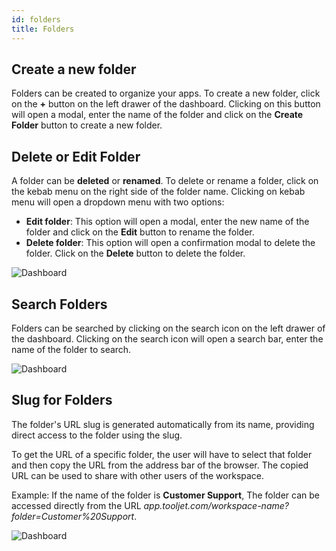 ```yaml
---
id: folders
title: Folders
---
```


## Create a new folder

Folders can be created to organize your apps. To create a new folder, click on the **+** button on the left drawer of the dashboard. Clicking on this button will open a modal, enter the name of the folder and click on the **Create Folder** button to create a new folder.

<div style={{paddingTop:'24px'}}>

## Delete or Edit Folder

A folder can be **deleted** or **renamed**. To delete or rename a folder, click on the kebab menu on the right side of the folder name. Clicking on kebab menu will open a dropdown menu with two options:

- **Edit folder**: This option will open a modal, enter the new name of the folder and click on the **Edit** button to rename the folder.
- **Delete folder**: This option will open a confirmation modal to delete the folder. Click on the **Delete** button to delete the folder.

<img className="screenshot-full" src="/img/dashboard/newfolder-v2.gif" alt="Dashboard"/>

</div>

<div style={{paddingTop:'24px'}}>

## Search Folders

Folders can be searched by clicking on the search icon on the left drawer of the dashboard. Clicking on the search icon will open a search bar, enter the name of the folder to search.

<img className="screenshot-full" src="/img/dashboard/search-v2.png" alt="Dashboard"/>

</div>

<div style={{paddingTop:'24px'}}>

## Slug for Folders

The folder's URL slug is generated automatically from its name, providing direct access to the folder using the slug.

To get the URL of a specific folder, the user will have to select that folder and then copy the URL from the address bar of the browser. The copied URL can be used to share with other users of the workspace.

Example: If the name of the folder is **Customer Support**, The folder can be accessed directly from the URL *app.tooljet.com/workspace-name?folder=Customer%20Support*.

<img className="screenshot-full" src="/img/dashboard/app-url-v2.png" alt="Dashboard"/>

</div>
